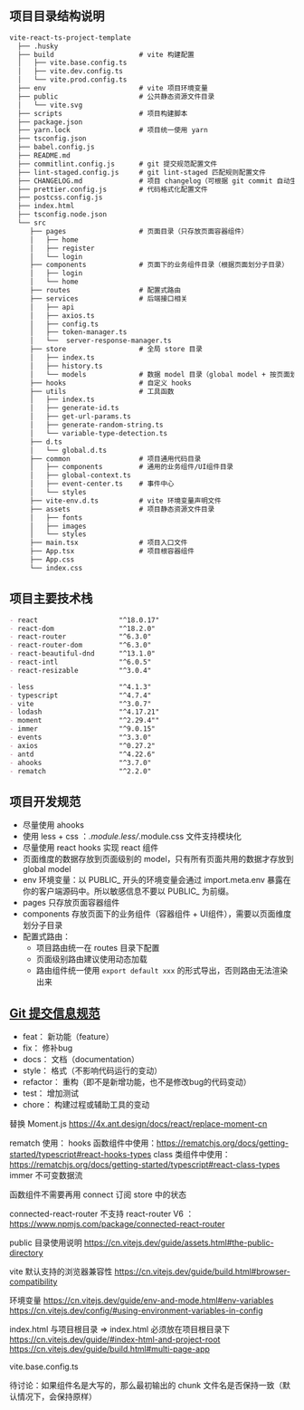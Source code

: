 ## 项目目录结构说明
```markdown
vite-react-ts-project-template
  ├── .husky        
  ├── build                     # vite 构建配置
  │   ├── vite.base.config.ts
  │   ├── vite.dev.config.ts
  │   └── vite.prod.config.ts
  ├── env                       # vite 项目环境变量
  ├── public                    # 公共静态资源文件目录
  │   └── vite.svg
  ├── scripts                   # 项目构建脚本
  ├── package.json
  ├── yarn.lock                 # 项目统一使用 yarn
  ├── tsconfig.json
  ├── babel.config.js
  ├── README.md
  ├── commitlint.config.js      # git 提交规范配置文件
  ├── lint-staged.config.js     # git lint-staged 匹配规则配置文件
  ├── CHANGELOG.md              # 项目 changelog（可根据 git commit 自动生成） 
  ├── prettier.config.js        # 代码格式化配置文件
  ├── postcss.config.js
  ├── index.html               
  ├── tsconfig.node.json
  └── src
     ├── pages                  # 页面目录（只存放页面容器组件）
     │   ├── home
     │   ├── register
     │   └── login
     ├── components             # 页面下的业务组件目录（根据页面划分子目录）
     │   ├── login
     │   └── home
     ├── routes                 # 配置式路由
     ├── services               # 后端接口相关   
     │   ├── api
     │   ├── axios.ts
     │   ├── config.ts
     │   ├── token-manager.ts
     │   └──  server-response-manager.ts
     ├── store                  # 全局 store 目录
     │   ├── index.ts
     │   ├── history.ts
     │   └── models             # 数据 model 目录（global model + 按页面划分的 model）
     ├── hooks                  # 自定义 hooks
     ├── utils                  # 工具函数
     │   ├── index.ts
     │   ├── generate-id.ts
     │   ├── get-url-params.ts
     │   ├── generate-random-string.ts
     │   └── variable-type-detection.ts
     ├── d.ts
     │   └── global.d.ts
     ├── common                 # 项目通用代码目录
     │   ├── components         # 通用的业务组件/UI组件目录
     │   ├── global-context.ts  
     │   ├── event-center.ts    # 事件中心
     │   └── styles
     ├── vite-env.d.ts          # vite 环境变量声明文件
     ├── assets                 # 项目静态资源文件目录
     │   ├── fonts              
     │   ├── images
     │   └── styles
     ├── main.tsx               # 项目入口文件
     ├── App.tsx                # 项目根容器组件
     ├── App.css
     └── index.css
```

## 项目主要技术栈
```markdown
- react                    "^18.0.17"
- react-dom                "^18.2.0"
- react-router             "^6.3.0"
- react-router-dom         "^6.3.0"
- react-beautiful-dnd      "^13.1.0"
- react-intl               "^6.0.5"
- react-resizable          "^3.0.4"

- less                     "^4.1.3"
- typescript               "^4.7.4"
- vite                     "^3.0.7"
- lodash                   "^4.17.21"
- moment                   "^2.29.4""
- immer                    "^9.0.15"
- events                   "^3.3.0"
- axios                    "^0.27.2"
- antd                     "^4.22.6"
- ahooks                   "^3.7.0"
- rematch                  "^2.2.0"
```

## 项目开发规范
- 尽量使用 ahooks
- 使用 less + css ：*.module.less/*.module.css 文件支持模块化
- 尽量使用 react hooks 实现 react 组件
- 页面维度的数据存放到页面级别的 model，只有所有页面共用的数据才存放到 global model
- env 环境变量：以 PUBLIC_ 开头的环境变量会通过 import.meta.env 暴露在你的客户端源码中。所以敏感信息不要以 PUBLIC_ 为前缀。
- pages 只存放页面容器组件
- components 存放页面下的业务组件（容器组件 + UI组件），需要以页面维度划分子目录
- 配置式路由：
  - 项目路由统一在 routes 目录下配置
  - 页面级别路由建议使用动态加载
  - 路由组件统一使用 `export default xxx` 的形式导出，否则路由无法渲染出来


## [Git 提交信息规范](https://commitlint.js.org/#/reference-rules?id=rules)
- feat：      新功能（feature） 
- fix：       修补bug
- docs：      文档（documentation）
- style：     格式（不影响代码运行的变动）
- refactor：  重构（即不是新增功能，也不是修改bug的代码变动）
- test：      增加测试
- chore：     构建过程或辅助工具的变动


替换 Moment.js
https://4x.ant.design/docs/react/replace-moment-cn


rematch 使用：
hooks 函数组件中使用：https://rematchjs.org/docs/getting-started/typescript#react-hooks-types
class 类组件中使用：https://rematchjs.org/docs/getting-started/typescript#react-class-types
immer 不可变数据流

函数组件不需要再用 connect 订阅 store 中的状态


connected-react-router 不支持 react-router V6 ：https://www.npmjs.com/package/connected-react-router


public 目录使用说明
https://cn.vitejs.dev/guide/assets.html#the-public-directory


vite 默认支持的浏览器兼容性
https://cn.vitejs.dev/guide/build.html#browser-compatibility

环境变量
https://cn.vitejs.dev/guide/env-and-mode.html#env-variables
https://cn.vitejs.dev/config/#using-environment-variables-in-config


index.html 与项目根目录 =>  index.html 必须放在项目根目录下
https://cn.vitejs.dev/guide/#index-html-and-project-root
https://cn.vitejs.dev/guide/build.html#multi-page-app


vite.base.config.ts


待讨论：如果组件名是大写的，那么最初输出的 chunk 文件名是否保持一致（默认情况下，会保持原样）



